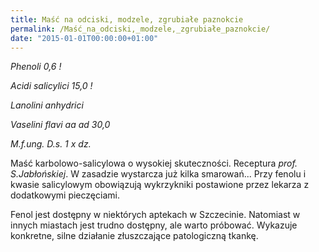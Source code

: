 ```yaml
---
title: Maść na odciski, modzele, zgrubiałe paznokcie
permalink: /Maść_na_odciski,_modzele,_zgrubiałe_paznokcie/
date: "2015-01-01T00:00:00+01:00"
---
```


*Phenoli 0,6 !*

*Acidi salicylici 15,0 !*

*Lanolini anhydrici*

*Vaselini flavi aa ad 30,0*

*M.f.ung. D.s. 1 x dz.*

Maść karbolowo-salicylowa o wysokiej skuteczności. Receptura *prof. S.Jabłońskiej*. W zasadzie wystarcza już kilka smarowań... Przy fenolu i kwasie salicylowym obowiązują wykrzykniki postawione przez lekarza z dodatkowymi pieczęciami.

Fenol jest dostępny w niektórych aptekach w Szczecinie. Natomiast w innych miastach jest trudno dostępny, ale warto próbować. Wykazuje konkretne, silne działanie złuszczające patologiczną tkankę.